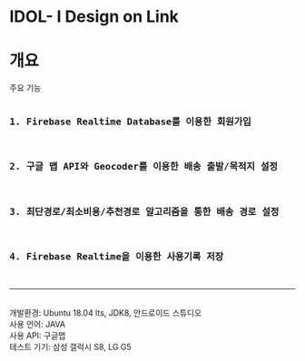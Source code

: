 # IDOL- I Design on Link

<H1>개요</H1>
주요 기능<br>
<pre>
<h3>1. Firebase Realtime Database를 이용한 회원가입</h3>
<h3>2. 구글 맵 API와 Geocoder를 이용한 배송 출발/목적지 설정</h3>
<h3>3. 최단경로/최소비용/추천경로 알고리즘을 통한 배송 경로 설정</h3>
<h3>4. Firebase Realtime을 이용한 사용기록 저장</h3>
</pre>

<hr>
<br>개발환경: Ubuntu 18.04 lts, JDK8, 안드로이드 스튜디오
<br>사용 언어: JAVA
<br>사용 API: 구글맵
<br>테스트 기기: 삼성 갤럭시 S8, LG G5

